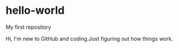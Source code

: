 # hello-world
My first repository

Hi,
I'm new to GitHub and coding.Just figuring out how things work.

